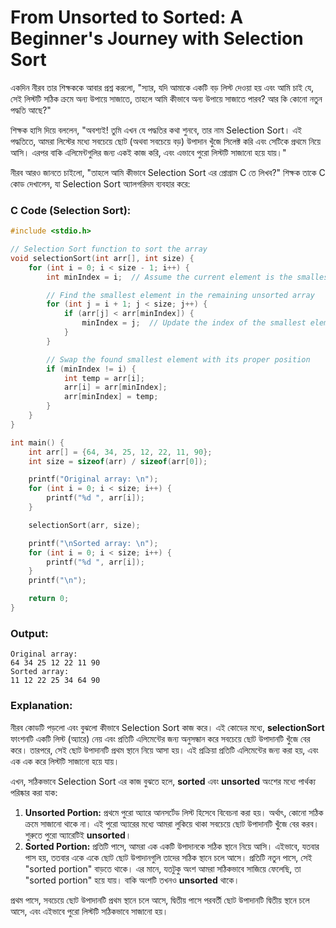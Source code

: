 # From Unsorted to Sorted: A Beginner's Journey with Selection Sort

একদিন নীরব তার শিক্ষককে আবার প্রশ্ন করলো, "স্যার, যদি আমাকে একটি বড় লিস্ট দেওয়া হয় এবং আমি চাই যে, সেই লিস্টটি সঠিক ক্রমে অন্য উপায়ে সাজাতে, তাহলে আমি কীভাবে অন্য উপায়ে সাজাতে পারব? আর কি কোনো নতুন পদ্ধতি আছে?"

শিক্ষক হাসি দিয়ে বললেন, "অবশ্যই! তুমি এখন যে পদ্ধতির কথা শুনবে, তার নাম Selection Sort। এই পদ্ধতিতে, আমরা লিস্টের মধ্যে সবচেয়ে ছোট (অথবা সবচেয়ে বড়) উপাদান খুঁজে সিলেক্ট করি এবং সেটিকে প্রথমে নিয়ে আসি। এরপর বাকি এলিমেন্টগুলির জন্য একই কাজ করি, এবং এভাবে পুরো লিস্টটি সাজানো হয়ে যায়।"

নীরব আরও জানতে চাইলো, "তাহলে আমি কীভাবে Selection Sort এর প্রোগ্রাম C তে লিখব?"
শিক্ষক তাকে C কোড দেখালেন, যা Selection Sort অ্যালগরিদম ব্যবহার করে:

### C Code (Selection Sort):
```cpp
#include <stdio.h>

// Selection Sort function to sort the array
void selectionSort(int arr[], int size) {
    for (int i = 0; i < size - 1; i++) {
        int minIndex = i;  // Assume the current element is the smallest

        // Find the smallest element in the remaining unsorted array
        for (int j = i + 1; j < size; j++) {
            if (arr[j] < arr[minIndex]) {
                minIndex = j;  // Update the index of the smallest element
            }
        }

        // Swap the found smallest element with its proper position
        if (minIndex != i) {
            int temp = arr[i];
            arr[i] = arr[minIndex];
            arr[minIndex] = temp;
        }
    }
}

int main() {
    int arr[] = {64, 34, 25, 12, 22, 11, 90};
    int size = sizeof(arr) / sizeof(arr[0]);

    printf("Original array: \n");
    for (int i = 0; i < size; i++) {
        printf("%d ", arr[i]);
    }

    selectionSort(arr, size);

    printf("\nSorted array: \n");
    for (int i = 0; i < size; i++) {
        printf("%d ", arr[i]);
    }
    printf("\n");

    return 0;
}
```
### Output:
```
Original array: 
64 34 25 12 22 11 90 
Sorted array: 
11 12 22 25 34 64 90
```

### Explanation:
নীরব কোডটি পড়লো এবং বুঝলো কীভাবে Selection Sort কাজ করে। এই কোডের মধ্যে, **selectionSort** ফাংশনটি একটি লিস্ট (অ্যারে) নেয় এবং প্রতিটি এলিমেন্টের জন্য অনুসন্ধান করে সবচেয়ে ছোট উপাদানটি খুঁজে বের করে। তারপরে, সেই ছোট উপাদানটি প্রথম স্থানে নিয়ে আসা হয়। এই প্রক্রিয়া প্রতিটি এলিমেন্টের জন্য করা হয়, এবং এক এক করে লিস্টটি সাজানো হয়ে যায়।

এখন, সঠিকভাবে Selection Sort এর কাজ বুঝতে হলে, **sorted** এবং **unsorted** অংশের মধ্যে পার্থক্য পরিষ্কার করা যাক:
1. **Unsorted Portion:** প্রথমে পুরো অ্যারে আনসর্টেড লিস্ট হিসেবে বিবেচনা করা হয়। অর্থাৎ, কোনো সঠিক ক্রমে সাজানো থাকে না। এই পুরো অ্যারের মধ্যে আমরা লুকিয়ে থাকা সবচেয়ে ছোট উপাদানটি খুঁজে বের করব। শুরুতে পুরো অ্যারেটিই **unsorted**।
2. **Sorted Portion:** প্রতিটি পাসে, আমরা এক একটি উপাদানকে সঠিক স্থানে নিয়ে আসি। এইভাবে, যতবার পাস হয়, ততবার একে একে ছোট ছোট উপাদানগুলি তাদের সঠিক স্থানে চলে আসে। প্রতিটি নতুন পাসে, সেই "sorted portion" বাড়তে থাকে। এর মানে, যতটুকু অংশ আমরা সঠিকভাবে সাজিয়ে ফেলেছি, তা "sorted portion" হয়ে যায়। বাকি অংশটি তখনও **unsorted** থাকে।

প্রথম পাসে, সবচেয়ে ছোট উপাদানটি প্রথম স্থানে চলে আসে, দ্বিতীয় পাসে পরবর্তী ছোট উপাদানটি দ্বিতীয় স্থানে চলে আসে, এবং এইভাবে পুরো লিস্টটি সঠিকভাবে সাজানো হয়।
